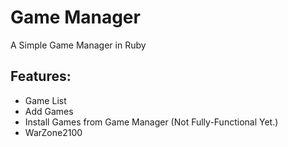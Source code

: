 # Game Manager
A Simple Game Manager in Ruby

## Features:
* Game List
* Add Games
* Install Games from Game Manager (Not Fully-Functional Yet.)
 * WarZone2100
